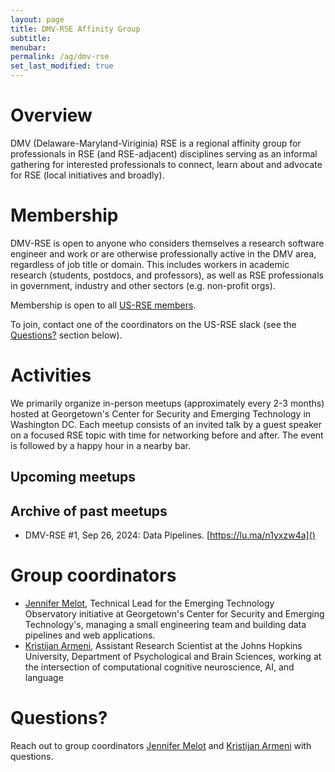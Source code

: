 ```yaml
---
layout: page
title: DMV-RSE Affinity Group
subtitle:
menubar:
permalink: /ag/dmv-rse
set_last_modified: true
---
```


# Overview

DMV (Delaware-Maryland-Viriginia) RSE is a regional affinity group for professionals in RSE (and RSE-adjacent) disciplines serving as an informal gathering for interested professionals to connect, learn about and advocate for RSE (local initiatives and broadly).  

# Membership

DMV-RSE is open to anyone who considers themselves a research software engineer and work or are otherwise professionally active in the DMV area, regardless of job title or domain. This includes workers in academic research (students, postdocs, and professors), as well as RSE professionals in government, industry and other sectors (e.g. non-profit orgs).  

Membership is open to all [US-RSE members](https://us-rse.org/join/).

To join, contact one of the coordinators on the US-RSE slack (see the [Questions?](#questions) section below).

# Activities

We primarily organize in-person meetups (approximately every 2-3 months) hosted at Georgetown's Center for Security and Emerging Technology in Washington DC. Each meetup consists of an invited talk by a guest speaker on a focused RSE topic with time for networking before and after. The event is followed by a happy hour in a nearby bar.

## Upcoming meetups

## Archive of past meetups

- DMV-RSE #1, Sep 26, 2024: Data Pipelines. [https://lu.ma/n1yxzw4a]()

# Group coordinators

- [Jennifer Melot](https://cset.georgetown.edu/staff/jennifer-melot/), Technical Lead for the Emerging Technology Observatory initiative at Georgetown's Center for Security and Emerging Technology's, managing a small engineering team and building data pipelines and web applications.
- [Kristijan Armeni](https://www.kristijanarmeni.net), Assistant Research Scientist at the Johns Hopkins University, Department of Psychological and Brain Sciences, working at the intersection of computational cognitive neuroscience, AI, and language

# Questions?

Reach out to group coordinators
[Jennifer Melot](mailto:jm3312@georgetown.edu) and
[Kristijan Armeni](mailto:karmeni1@jhu.edu) with questions.  
